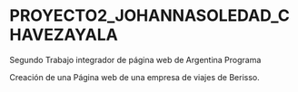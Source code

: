 # PROYECTO2_JOHANNASOLEDAD_CHAVEZAYALA
Segundo Trabajo integrador de página web de Argentina Programa

Creación de una Página web de una empresa de viajes de Berisso.
